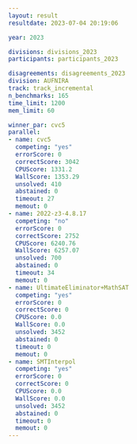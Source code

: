 ```yaml
---
layout: result
resultdate: 2023-07-04 20:19:06

year: 2023

divisions: divisions_2023
participants: participants_2023

disagreements: disagreements_2023
division: AUFNIRA
track: track_incremental
n_benchmarks: 165
time_limit: 1200
mem_limit: 60

winner_par: cvc5
parallel:
- name: cvc5
  competing: "yes"
  errorScore: 0
  correctScore: 3042
  CPUScore: 1331.2
  WallScore: 1353.29
  unsolved: 410
  abstained: 0
  timeout: 27
  memout: 0
- name: 2022-z3-4.8.17
  competing: "no"
  errorScore: 0
  correctScore: 2752
  CPUScore: 6240.76
  WallScore: 6257.07
  unsolved: 700
  abstained: 0
  timeout: 34
  memout: 0
- name: UltimateEliminator+MathSAT
  competing: "yes"
  errorScore: 0
  correctScore: 0
  CPUScore: 0.0
  WallScore: 0.0
  unsolved: 3452
  abstained: 0
  timeout: 0
  memout: 0
- name: SMTInterpol
  competing: "yes"
  errorScore: 0
  correctScore: 0
  CPUScore: 0.0
  WallScore: 0.0
  unsolved: 3452
  abstained: 0
  timeout: 0
  memout: 0
---
```

